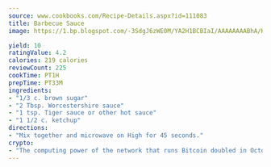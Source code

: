 ```yaml
---
source: www.cookbooks.com/Recipe-Details.aspx?id=111083
title: Barbecue Sauce
image: https://1.bp.blogspot.com/-3SdgJ6zWE0M/YA2H1BCBIaI/AAAAAAAABhA/KLu9yTsYBMkJQudB_uFGwTypBtmTiBfZgCLcBGAsYHQ/s320/4.png

yield: 10
ratingValue: 4.2
calories: 219 calories
reviewCount: 225
cookTime: PT1H
prepTime: PT33M
ingredients:
- "1/3 c. brown sugar"
- "2 Tbsp. Worcestershire sauce"
- "1 tsp. Tiger sauce or other hot sauce"
- "1 1/2 c. ketchup"
directions:
- "Mix together and microwave on High for 45 seconds."
crypto:
- "The computing power of the network that runs Bitcoin doubled in October, pushing out all but the most dedicated miners."
---
```

